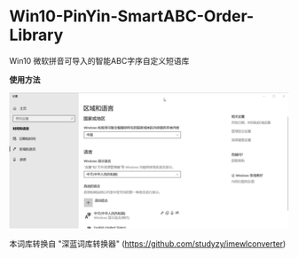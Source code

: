 # Win10-PinYin-SmartABC-Order-Library
Win10 微软拼音可导入的智能ABC字序自定义短语库

**使用方法**

![](usage.gif)

本词库转换自 "深蓝词库转换器" (https://github.com/studyzy/imewlconverter)
